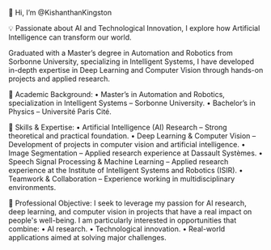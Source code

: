 👋 Hi, I’m @KishanthanKingston

💡 Passionate about AI and Technological Innovation, I explore how Artificial Intelligence can transform our world.

Graduated with a Master’s degree in Automation and Robotics from Sorbonne University, specializing in Intelligent Systems, I have developed in-depth expertise in Deep Learning and Computer Vision through hands-on projects and applied research.

📌 Academic Background:
• Master’s in Automation and Robotics, specialization in Intelligent Systems – Sorbonne University.
• Bachelor’s in Physics – Université Paris Cité.

🔬 Skills & Expertise:
• Artificial Intelligence (AI) Research – Strong theoretical and practical foundation.
• Deep Learning & Computer Vision – Development of projects in computer vision and artificial intelligence.
• Image Segmentation – Applied research experience at Dassault Systèmes.
• Speech Signal Processing & Machine Learning – Applied research experience at the Institute of Intelligent Systems and Robotics (ISIR).
• Teamwork & Collaboration – Experience working in multidisciplinary environments.

🎯 Professional Objective:
I seek to leverage my passion for AI research, deep learning, and computer vision in projects that have a real impact on people's well-being. I am particularly interested in opportunities that combine:
• AI research.
• Technological innovation.
• Real-world applications aimed at solving major challenges.

<!---
KishanthanKingston/KishanthanKingston is a ✨ special ✨ repository because its `README.md` (this file) appears on your GitHub profile.
You can click the Preview link to take a look at your changes.
--->
